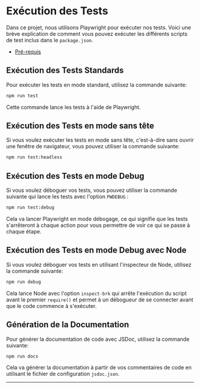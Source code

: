 # Exécution des Tests

Dans ce projet, nous utilisons Playwright pour exécuter nos tests. 
Voici une brève explication de comment vous pouvez exécuter les différents scripts de test 
inclus dans le `package.json`.

- [Pré-requis](projectDocs/docs/DependenciesManagement.md)

## Exécution des Tests Standards

Pour exécuter les tests en mode standard, utilisez la commande suivante:

```bash
npm run test
```

Cette commande lance les tests à l'aide de Playwright.

## Exécution des Tests en mode sans tête

Si vous voulez exécuter les tests en mode sans tête, c'est-à-dire sans ouvrir une fenêtre de 
navigateur, vous pouvez utiliser la commande suivante:

```bash
npm run test:headless
```

## Exécution des Tests en mode Debug

Si vous voulez déboguer vos tests, vous pouvez utiliser la commande suivante qui lance les 
tests avec l'option `PWDEBUG` :

```bash
npm run test:debug
```

Cela va lancer Playwright en mode débogage, ce qui signifie que les tests s'arrêteront à 
chaque action pour vous permettre de voir ce qui se passe à chaque étape.

## Exécution des Tests en mode Debug avec Node

Si vous voulez déboguer vos tests en utilisant l'inspecteur de Node, utilisez la commande 
suivante:

```bash
npm run debug
```

Cela lance Node avec l'option `inspect-brk` qui arrête l'exécution du script avant le 
premier `require()` et permet à un débogueur de se connecter avant que le code commence à 
s'exécuter.

## Génération de la Documentation

Pour générer la documentation de code avec JSDoc, utilisez la commande suivante:

```bash
npm run docs
```

Cela va générer la documentation à partir de vos commentaires de code en utilisant le fichier de configuration `jsdoc.json`.

---
